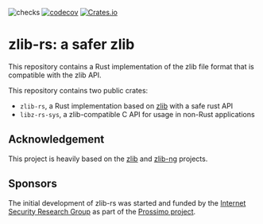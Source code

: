![checks](https://github.com/trifectatechfoundation/zlib-rs/actions/workflows/checks.yaml/badge.svg?branch=main)
[![codecov](https://codecov.io/gh/trifectatechfoundation/zlib-rs/graph/badge.svg?token=KZLDE24YVL)](https://codecov.io/gh/trifectatechfoundation/zlib-rs)
[![Crates.io](https://img.shields.io/crates/v/libz-rs-sys.svg)](https://crates.io/crates/libz-rs-sys)


# zlib-rs: a safer zlib

This repository contains a Rust implementation of the zlib file format that is compatible with the zlib API. 

This repository contains two public crates:

* `zlib-rs`, a Rust implementation based on [zlib](https://www.zlib.net/manual.html)
  with a safe rust API
* `libz-rs-sys`, a zlib-compatible C API for usage in non-Rust
  applications

## Acknowledgement

This project is heavily based on the [zlib](https://github.com/madler/zlib) and
[zlib-ng](https://github.com/zlib-ng/zlib-ng) projects.

## Sponsors

The initial development of zlib-rs was started and funded by the [Internet Security Research Group](https://www.abetterinternet.org/) as part of the [Prossimo project](https://www.memorysafety.org/).
